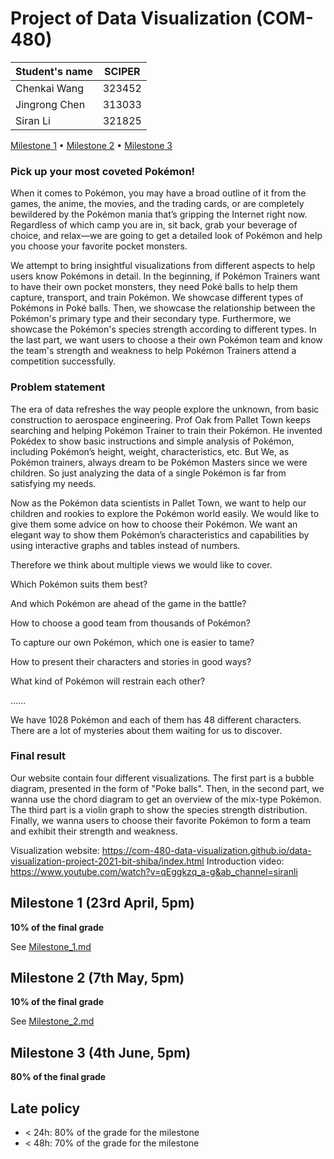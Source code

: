 # Project of Data Visualization (COM-480)

| Student's name | SCIPER |
| -------------- | ------ |
| Chenkai Wang | 323452 |
| Jingrong Chen | 313033 |
| Siran Li | 321825 |

[Milestone 1](#milestone-1-friday-3rd-april-5pm) • [Milestone 2](#milestone-2-friday-1st-may-5pm) • [Milestone 3](#milestone-3-thursday-28th-may-5pm)

### Pick up your most coveted Pokémon!
When it comes to Pokémon, you may have a broad outline of it from the games, the anime, the movies, and the trading cards, or are completely bewildered by the Pokémon mania that’s gripping the Internet right now. Regardless of which camp you are in, sit back, grab your beverage of choice, and relax—we are going to get a detailed look of Pokémon and help you choose your favorite pocket monsters.

We attempt to bring insightful visualizations from different aspects to help users know Pokémons in detail. In the beginning, if Pokémon Trainers want to have their own pocket monsters, they need Poké balls to help them capture, transport, and train Pokémon. We showcase different types of Pokémons in Poké balls. Then, we showcase the relationship between the Pokémon's primary type and their secondary type. Furthermore, we showcase the Pokémon's species strength according to different types. In the last part, we want users to choose a their own Pokémon team and know the team's strength and weakness to help Pokémon Trainers attend a competition successfully.

### Problem statement

The era of data refreshes the way people explore the unknown, from basic construction to aerospace engineering. Prof Oak from Pallet Town keeps searching and helping Pokémon Trainer to train their Pokémon. He invented Pokédex to show basic instructions and simple analysis of Pokémon, including Pokémon’s height, weight, characteristics, etc. But We, as Pokémon trainers, always dream to be Pokémon Masters since we were children. So just analyzing the data of a single Pokémon is far from satisfying my needs.

Now as the Pokémon data scientists in Pallet Town, we want to help our children and rookies to explore the Pokémon world easily. We would like to give them some advice on how to choose their Pokémon. We want an elegant way to show them Pokémon’s characteristics and capabilities by using interactive graphs and tables instead of numbers.

Therefore we think about multiple views we would like to cover.

Which Pokémon suits them best?

And which Pokémon are ahead of the game in the battle?

How to choose a good team from thousands of Pokémon?

To capture our own Pokémon, which one is easier to tame?

How to present their characters and stories in good ways?

What kind of Pokémon will restrain each other?

……

We have 1028 Pokémon and each of them has 48 different characters. There are a lot of mysteries about them waiting for us to discover.


### Final result
Our website contain four different visualizations. The first part is a bubble diagram, presented in the form of "Poke balls". Then, in the second part, we wanna use the chord diagram to get an overview of the mix-type Pokémon. The third part is a violin graph to show the species strength distribution. Finally, we wanna users to choose their favorite Pokémon to form a team and exhibit their strength and weakness.

Visualization website: https://com-480-data-visualization.github.io/data-visualization-project-2021-bit-shiba/index.html
Introduction video: https://www.youtube.com/watch?v=qEggkzq_a-g&ab_channel=siranli


## Milestone 1 (23rd April, 5pm)

**10% of the final grade**

See [Milestone_1.md](Milestone_1.md)

## Milestone 2 (7th May, 5pm)

**10% of the final grade**

See [Milestone_2.md](Milestone_2.md)


## Milestone 3 (4th June, 5pm)

**80% of the final grade**


## Late policy

- < 24h: 80% of the grade for the milestone
- < 48h: 70% of the grade for the milestone
